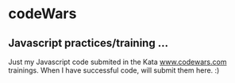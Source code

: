 # codeWars

## Javascript practices/training ...

Just my Javascript code submited in the Kata www.codewars.com trainings.  When I have successful code, will submit them here.  :)

